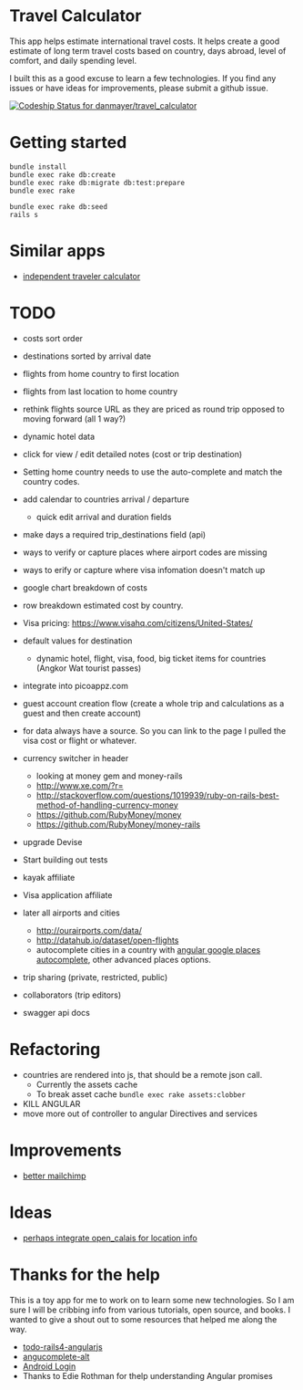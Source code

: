 # Travel Calculator

This app helps estimate international travel costs. It helps create a good estimate of long term travel costs based on country, days abroad, level of comfort, and daily spending level.

I built this as a good excuse to learn a few
technologies. If you find any issues or have ideas for improvements, please submit a github issue.

[![Codeship Status for danmayer/travel_calculator](https://codeship.com/projects/a35ff250-97b7-0132-f770-6a66c6b56914/status?branch=master)](https://codeship.com/projects/63202)

# Getting started

    bundle install
    bundle exec rake db:create
    bundle exec rake db:migrate db:test:prepare
    bundle exec rake
    
    bundle exec rake db:seed
    rails s

# Similar apps

* [independent traveler calculator](http://www.independenttraveler.com/travel-budget-calculator)

# TODO

* costs sort order
* destinations sorted by arrival date
* flights from home country to first location
* flights from last location to home country
* rethink flights source URL as they are priced as round trip opposed to moving forward (all 1 way?)
* dynamic hotel data
* click for view / edit detailed notes (cost or trip destination)
* Setting home country needs to use the auto-complete and match the country codes.

* add calendar to countries arrival / departure
  * quick edit arrival and duration fields 
* make days a required trip_destinations field (api)
* ways to verify or capture places where airport codes are missing
* ways to erify or capture where visa infomation doesn't match up
* google chart breakdown of costs
* row breakdown estimated cost by country.
* Visa pricing: https://www.visahq.com/citizens/United-States/

* default values for destination
  * dynamic hotel, flight, visa, food, big ticket items for countries (Angkor Wat tourist passes)
* integrate into picoappz.com
* guest account creation flow (create a whole trip and calculations as a guest and then create account)
* for data always have a source. So you can link to the page I pulled the visa cost or flight or whatever.
* currency switcher in header
  * looking at money gem and money-rails
  * http://www.xe.com/?r=
  * http://stackoverflow.com/questions/1019939/ruby-on-rails-best-method-of-handling-currency-money
  * https://github.com/RubyMoney/money
  * https://github.com/RubyMoney/money-rails
* upgrade Devise
* Start building out tests
* kayak affiliate
* Visa application affiliate	
* later all airports and cities
  * http://ourairports.com/data/
  * http://datahub.io/dataset/open-flights
  * autocomplete cities in a country with [angular google places autocomplete](http://ngmodules.org/modules/ngAutocomplete), other advanced places options.
* trip sharing (private, restricted, public)
* collaborators (trip editors)
* swagger api docs

# Refactoring

* countries are rendered into js, that should be a remote json call.     
    * Currently the assets cache
    * To break asset cache `bundle exec rake assets:clobber`
* KILL ANGULAR 
* move more out of controller to angular Directives and services

# Improvements

* [better mailchimp](http://designshack.net/articles/css/custom-mailchimp-email-signup-form/)

# Ideas

* [perhaps integrate open_calais for location info](https://github.com/elguapo1611/open_calais)

# Thanks for the help

This is a toy app for me to work on to learn some new technologies. So I am sure I will be cribbing info from various tutorials, open source, and books. I wanted to give a shout out to some resources that helped me along the way.

* [todo-rails4-angularjs](https://github.com/mkwiatkowski/todo-rails4-angularjs)
* [angucomplete-alt](https://github.com/ghiden/angucomplete-alt)
* [Android Login](http://lucatironi.github.io/tutorial/2012/10/15/ruby_rails_android_app_authentication_devise_tutorial_part_one/)
* Thanks to Edie Rothman for thelp understanding Angular promises
